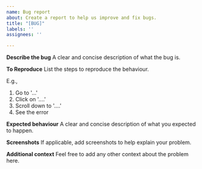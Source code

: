 ```yaml
---
name: Bug report
about: Create a report to help us improve and fix bugs.
title: "[BUG]"
labels: ''
assignees: ''

---
```


**Describe the bug**
A clear and concise description of what the bug is.

**To Reproduce**
List the steps to reproduce the behaviour.

E.g.,

1. Go to '...'
2. Click on '....'
3. Scroll down to '....'
4. See the error

**Expected behaviour**
A clear and concise description of what you expected to happen.

**Screenshots**
If applicable, add screenshots to help explain your problem.

**Additional context**
Feel free to add any other context about the problem here.
